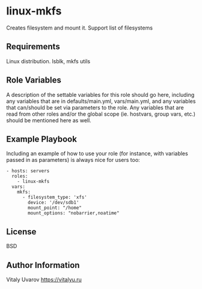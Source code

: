 linux-mkfs
=========

Creates filesystem and mount it. Support list of filesystems

Requirements
------------

Linux distribution. lsblk, mkfs utils

Role Variables
--------------

A description of the settable variables for this role should go here, including any variables that are in defaults/main.yml, vars/main.yml, and any variables that can/should be set via parameters to the role. Any variables that are read from other roles and/or the global scope (ie. hostvars, group vars, etc.) should be mentioned here as well.

Example Playbook
----------------

Including an example of how to use your role (for instance, with variables passed in as parameters) is always nice for users too:

    - hosts: servers
      roles:
        - linux-mkfs
      vars:
        mkfs:
          - filesystem_type: 'xfs'
            device: '/dev/sdb1'
            mount_point: "/home"
            mount_options: "nobarrier,noatime"

License
-------

BSD

Author Information
------------------

Vitaly Uvarov https://vitalyu.ru
